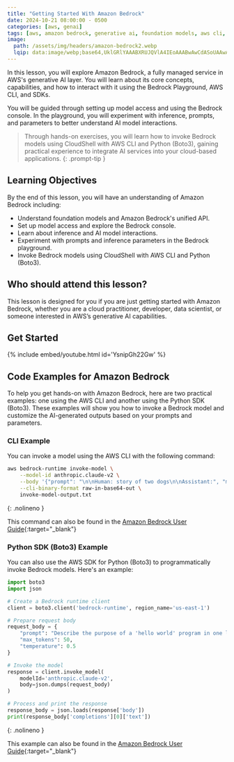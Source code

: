 ```yaml
---
title: "Getting Started With Amazon Bedrock"
date: 2024-10-21 08:00:00 - 0500
categories: [aws, genai]
tags: [aws, amazon bedrock, generative ai, foundation models, aws cli, boto3, aws cloudshell, inference,]
image: 
  path: /assets/img/headers/amazon-bedrock2.webp
  lqip: data:image/webp;base64,UklGRlYAAABXRUJQVlA4IEoAAABwAwCdASoUAAwAPzmGuVOvKSWisAgB4CcJZQDImBtPgh4gCEAA/udAwu7682t9feJZUv/0SeNWTlH0FKSBvQBRtusP3xfYykwAAA==
---
```


In this lesson, you will explore Amazon Bedrock, a fully managed service in AWS's generative AI layer. You will learn about its core concepts, capabilities, and how to interact with it using the Bedrock Playground, AWS CLI, and SDKs.

You will be guided through setting up model access and using the Bedrock console. In the playground, you will experiment with inference, prompts, and parameters to better understand AI model interactions.

> Through hands-on exercises, you will learn how to invoke Bedrock models using CloudShell with AWS CLI and Python (Boto3), gaining practical experience to integrate AI services into your cloud-based applications.
{: .prompt-tip }


## Learning Objectives
By the end of this lesson, you will have an understanding of Amazon Bedrock including:
- Understand foundation models and Amazon Bedrock's unified API.
- Set up model access and explore the Bedrock console.
- Learn about inference and AI model interactions.
- Experiment with prompts and inference parameters in the Bedrock playground.
- Invoke Bedrock models using CloudShell with AWS CLI and Python (Boto3).

## Who should attend this lesson?
This lesson is designed for you if you are just getting started with Amazon Bedrock, whether you are a cloud practitioner, developer, data scientist, or someone interested in AWS’s generative AI capabilities.

## Get Started
{% include embed/youtube.html id='YsnipGh22Gw' %}

## Code Examples for Amazon Bedrock
To help you get hands-on with Amazon Bedrock, here are two practical examples: one using the AWS CLI and another using the Python SDK (Boto3). These examples will show you how to invoke a Bedrock model and customize the AI-generated outputs based on your prompts and parameters.

### CLI Example
You can invoke a model using the AWS CLI with the following command:

```bash
aws bedrock-runtime invoke-model \
    --model-id anthropic.claude-v2 \
    --body '{"prompt": "\n\nHuman: story of two dogs\n\nAssistant:", "max_tokens_to_sample" : 300}' \
    --cli-binary-format raw-in-base64-out \
    invoke-model-output.txt
```
{: .nolineno }

This command can also be found in the [Amazon Bedrock User Guide](https://docs.aws.amazon.com/bedrock/latest/userguide/inference-invoke.html){:target="_blank"}

### Python SDK (Boto3) Example
You can also use the AWS SDK for Python (Boto3) to programmatically invoke Bedrock models. Here's an example:

```python
import boto3
import json

# Create a Bedrock runtime client
client = boto3.client('bedrock-runtime', region_name='us-east-1')

# Prepare request body
request_body = {
    "prompt": "Describe the purpose of a 'hello world' program in one line.",
    "max_tokens": 50,
    "temperature": 0.5
}

# Invoke the model
response = client.invoke_model(
    modelId='anthropic.claude-v2',
    body=json.dumps(request_body)
)

# Process and print the response
response_body = json.loads(response['body'])
print(response_body['completions'][0]['text'])
```
{: .nolineno }

This example can also be found in the [Amazon Bedrock User Guide](https://docs.aws.amazon.com/bedrock/latest/userguide/bedrock-runtime_example_bedrock-runtime_InvokeModel_AnthropicClaude_section.html){:target="_blank"}